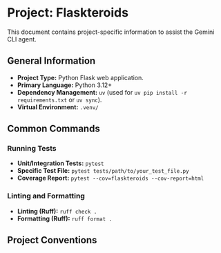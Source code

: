 # Project: Flaskteroids

This document contains project-specific information to assist the Gemini CLI agent.

## General Information

*   **Project Type:** Python Flask web application.
*   **Primary Language:** Python 3.12+
*   **Dependency Management:** `uv` (used for `uv pip install -r requirements.txt` or `uv sync`).
*   **Virtual Environment:** `.venv/`

## Common Commands

### Running Tests

*   **Unit/Integration Tests:** `pytest`
*   **Specific Test File:** `pytest tests/path/to/your_test_file.py`
*   **Coverage Report:** `pytest --cov=flaskteroids --cov-report=html`

### Linting and Formatting

*   **Linting (Ruff):** `ruff check .`
*   **Formatting (Ruff):** `ruff format .`

## Project Conventions
